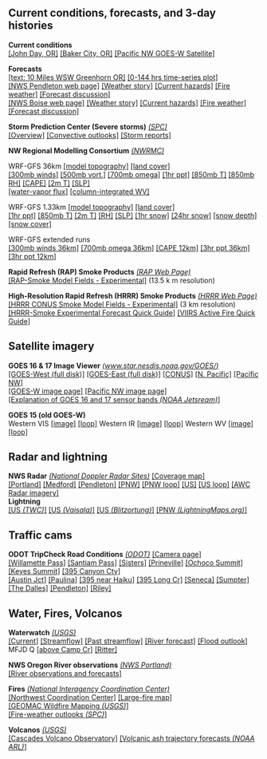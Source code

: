 ## Current conditions, forecasts, and 3-day histories ##

**Current conditions**  
[[John Day, OR]](http://forecast.weather.gov/MapClick.php?lat=44.4159883&lon=-118.95301&site=all&smap=1&searchresult=John%20Day%2C%20OR%2097845%2C%20USA)
[[Baker City, OR]](http://forecast.weather.gov/MapClick.php?CityName=Baker+City&state=OR&site=BOI&textField1=44.775&textField2=-117.833&e=0) 
[[Pacific NW GOES-W Satellite]](https://www.star.nesdis.noaa.gov/GOES/sector_band.php?sat=G17&sector=pnw&band=GEOCOLOR&length=12)  

**Forecasts**  
[[text:  10 Miles WSW Greenhorn OR]](http://forecast.weather.gov/MapClick.php?lat=44.654977979262924&lon=-118.68804931640625&site=pdt&smap=1&marine=0&unit=0&lg=en&TextType=1) 
[[0-144 hrs time-series plot]](html/eugwx/all3_mfjd.html)  
[[NWS Pendleton web page]](http://www.wrh.noaa.gov/pdt/) 
[[Weather story]](http://www.wrh.noaa.gov/FXC/wxstory.php?wfo=pdt) 
[[Current hazards]](https://www.wrh.noaa.gov/map/?wfo=pdt) 
[[Fire weather]](https://www.wrh.noaa.gov/fire2/?wfo=pdt)
[[Forecast discussion]](http://www.wrh.noaa.gov/total_forecast/getprod.php?prod=XXXAFDPDT&wfo=PDT)  
[[NWS Boise web page]](http://www.wrh.noaa.gov/boi/) 
[[Weather story]](http://www.wrh.noaa.gov/FXC/wxstory.php?wfo=boi) 
[[Current hazards]](https://www.wrh.noaa.gov/map/?wfo=boi) 
[[Fire weather]](https://www.wrh.noaa.gov/fire2/?wfo=boi)
[[Forecast discussion]](https://www.wrh.noaa.gov/total_forecast/getprod.php?new&wfo=boi&sid=BOI&pil=AFD)

**Storm Prediction Center (Severe storms)** *[(SPC)](https://www.spc.noaa.gov/)*  
[[Overview]](https://www.spc.noaa.gov/)
[[Convective outlooks]](https://www.spc.noaa.gov/products/outlook/)
[[Storm reports]](https://www.spc.noaa.gov/climo/online/)


**NW Regional Modelling Consortium** *[(NWRMC)](http://www.atmos.washington.edu/mm5rt/)*  <br>

WRF-GFS 36km
[[model topography]](http://www.atmos.washington.edu/mm5rt/domains/may06.36kmterrain.gif)
[[land cover]](http://www.atmos.washington.edu/mm5rt/domains/may06.36kmlanduse.gif)  
[[300mb winds]](http://www.atmos.washington.edu/%7Eovens/loops/wxloop.cgi?mm5d1_300j+//72/3)
[[500mb vort.]](http://www.atmos.washington.edu/%7Eovens/loops/wxloop.cgi?mm5d1_500vor+//72/3)
[[700mb omega]](http://www.atmos.washington.edu/%7Eovens/loops/wxloop.cgi?mm5d1_700w+//72/3)
[[1hr ppt]](http://www.atmos.washington.edu/%7Eovens/loops/wxloop.cgi?mm5d1_pcp1+//72/1)
[[850mb T]](http://www.atmos.washington.edu/%7Eovens/wxloop.cgi?wrfd1_850t+//84/3)
[[850mb RH]](http://www.atmos.washington.edu/%7Eovens/loops/wxloop.cgi?mm5d1_850rh+//72/3)
[[CAPE]](http://www.atmos.washington.edu/%7Eovens/wxloop.cgi?mm5d1_mcape+//84/3)
[[2m T]](http://www.atmos.washington.edu/%7Eovens/loops/wxloop.cgi?mm5d1_tsfc+//72/3)
[[SLP]](http://www.atmos.washington.edu/%7Eovens/loops/wxloop.cgi?mm5d1_slp+//72/3)  
[[water-vapor flux]](https://atmos.washington.edu/~ovens/wxloop.cgi?wrfd1_ivt+//84/3)
[[column-integrated WV]](http://www.atmos.washington.edu/%7Eovens/loops/wxloop.cgi?mm5d1_pcpwv+//84/3)  

WRF-GFS 1.33km
[[model topography]](http://www.atmos.washington.edu/mm5rt/domains/nov16.1.33kmterrain.gif)
[[land cover]](http://www.atmos.washington.edu/mm5rt/domains/nov16.1.33kmlanduse.gif)  
[[1hr ppt]](http://www.atmos.washington.edu/%7Eovens/wxloop.cgi?wrfd4_ti_pcp1+///1)
[[850mb T]](http://www.atmos.washington.edu/%7Eovens/wxloop.cgi?wrfd4_ti_850t+///3)
[[2m T]](http://www.atmos.washington.edu/%7Eovens/wxloop.cgi?wrfd4_ti_tsfc+///3)
[[RH]](https://a.atmos.washington.edu/~ovens/wxloop.cgi?wrfd4_ti_rhsfc+///3)
[[SLP]](http://www.atmos.washington.edu/%7Eovens/wxloop.cgi?wrfd4_ti_slp+///3)
[[1hr snow]](http://www.atmos.washington.edu/%7Eovens/wxloop.cgi?wrfd4_ti_snow1+///1)
[[24hr snow]](http://www.atmos.washington.edu/%7Eovens/wxloop.cgi?wrfd4_ti_snow24+///3)
[[snow depth]](http://www.atmos.washington.edu/%7Eovens/wxloop.cgi?wrfd4_ti_snodep+///3)
[[snow cover]](http://www.atmos.washington.edu/%7Eovens/wxloop.cgi?wrfd4_ti_snocvr+///3)  

WRF-GFS extended runs  
[[300mb winds 36km]](https://a.atmos.washington.edu/~ovens/wxloop.cgi?wrfd1_x_300j+///3)
[[700mb omega 36km]](https://a.atmos.washington.edu/~ovens/wxloop.cgi?wrfd1_x_500w+///3)
[[CAPE 12km]](https://a.atmos.washington.edu/~ovens/wxloop.cgi?wrfd2_x_mcape+///3)
[[3hr ppt 36km]](https://a.atmos.washington.edu/~ovens/wxloop.cgi?wrfd1_x_pcp3+///3)
[[3hr ppt 12km]](https://a.atmos.washington.edu/~ovens/wxloop.cgi?wrfd2_x_pcp3+///3)

**Rapid Refresh (RAP) Smoke Products** *[(RAP Web Page)](https://rapidrefresh.noaa.gov)*  
[[RAP-Smoke Model Fields - Experimental]](https://rapidrefresh.noaa.gov/RAPsmoke/) (13.5 k m resolution) 

**High-Resolution Rapid Refresh (HRRR) Smoke Products** *[(HRRR Web Page)](https://rapidrefresh.noaa.gov/hrrr/)*  
[[HRRR CONUS Smoke Model Fields - Experimental]](https://rapidrefresh.noaa.gov/hrrr/HRRRsmoke/) (3 km resolution)  
[[HRRR-Smoke Experimental Forecast Quick Guide]](https://rapidrefresh.noaa.gov/hrrr/HRRRsmoke/HRRR_Smoke_IMET_Fire_QuickGuide_Aug14.pdf)
[[VIIRS Active Fire Quick Guide]](https://rapidrefresh.noaa.gov/hrrr/HRRRsmoke/VIIRSActiveFireQuickGuide-FinalForm-.pdf)

## Satellite imagery ##

**GOES 16 & 17 Image Viewer** *[(www.star.nesdis.noaa.gov/GOES/)](https://www.star.nesdis.noaa.gov/GOES/index.php)*  
[[GOES-West (full disk)]](https://www.star.nesdis.noaa.gov/GOES/fulldisk_band.php?sat=G17&band=GEOCOLOR&length=127)
[[GOES-East (full disk)]](https://www.star.nesdis.noaa.gov/GOES/fulldisk_band.php?sat=G16&band=GEOCOLOR&length=12)
[[CONUS]](https://www.star.nesdis.noaa.gov/GOES/conus_band.php?sat=G16&band=GEOCOLOR&length=12)
[[N. Pacific]](https://www.star.nesdis.noaa.gov/GOES/sector_band.php?sat=G17&sector=np&band=GEOCOLOR&length=12)
[[Pacific NW]](https://www.star.nesdis.noaa.gov/GOES/sector_band.php?sat=G17&sector=pnw&band=GEOCOLOR&length=12)  
[[GOES-W image page]](https://www.star.nesdis.noaa.gov/GOES/fulldisk.php?sat=G17)
[[Pacific NW image page]](https://www.star.nesdis.noaa.gov/GOES/sector.php?sat=G17&sector=pnw)  
[[Explanation of GOES 16 and 17 sensor bands *(NOAA Jetsream)*]](https://www.weather.gov/jetstream/goes)  

**GOES 15 (old GOES-W)**  
Western VIS [[image]](http://www.goes.noaa.gov/GIFS/WCVS.JPG)
[[loop]](http://www.goes.noaa.gov/GSSLOOPS/wcvs.html)
Western IR [[image]](http://www.goes.noaa.gov/GIFS/WCIR.JPG)
[[loop]](http://www.goes.noaa.gov/GSSLOOPS/wcwv.html)
Western WV [[image]](http://www.goes.noaa.gov/GIFS/WCWV.JPG)
[[loop]](http://www.goes.noaa.gov/GSSLOOPS/wcwv.html)

## Radar and lightning ##

**NWS Radar**  *[(National Doppler Radar Sites)](https://radar.weather.gov/)*
[[Coverage map]](https://www.roc.noaa.gov/WSR88D/Images/WSR-88DCONUSCoverage1000.jpg)  
[[Portland]](http://radar.weather.gov/radar_lite.php?product=N0R&rid=RTX&loop=no)
[[Medford]](http://radar.weather.gov/radar_lite.php?rid=max&product=N0R&loop=no)
[[Pendleton]]([Pendleton])
[[PNW]](http://radar.weather.gov/Conus/pacnorthwest_lite.php)
[[PNW loop]](http://radar.weather.gov/Conus/pacnorthwest_lite_loop.php)
[[US]](https://radar.weather.gov/Conus/index_lite.php)
[[US loop]](https://radar.weather.gov/Conus/index_lite_loop.php)
[[AWC Radar imagery]](https://aviationweather.gov/radar)  
**Lightning**  
[[US *(TWC)*]](http://geog.uoregon.edu/weather/eugwx/usradarlightning.htm)
[[US *(Vaisala)*]](http://thunderstorm.vaisala.com/explorer_files/lts-image.jpg?foo=468)
[[US *(Blitzortung)*]](http://en.blitzortung.org/live_lightning_maps.php?map=30)
[[PNW *(LightningMaps.org)*]](http://www.lightningmaps.org/?lang=en#m=oss;t=3;s=0;o=0;b=;ts=0;y=44.5983;x=-119.9542;z=7;d=2;dl=2;dc=0;)

## Traffic cams ##

**ODOT TripCheck Road Conditions** *[(ODOT)](https://www.tripcheck.com/Pages/Road-Conditions?curRegion=0&mainNav=RoadConditions)*
[[Camera page]](https://www.tripcheck.com/Pages/Road-Conditions?curRegion=0&mainNav=RoadConditions)   
[[Willamette Pass]](https://tripcheck.com/RoadCams/cams/Willamette%20Pass_pid3351.JPG?rand=1553714209804)
[[Santiam Pass]](https://tripcheck.com/RoadCams/cams/Santiam%20Pass_pid2728.JPG?rand=1553714236397)
[[Sisters]](https://tripcheck.com/RoadCams/cams/Sisters_pid653.jpg) 
[[Prineville]](https://tripcheck.com/RoadCams/cams/3rd%20St%20at%20Harwood_pid3527.JPG)
[[Ochoco Summit]](https://tripcheck.com/RoadCams/cams/US26%20at%20Ochoco%20Summit_pid2588.JPG)
[[Keyes Summit]](https://tripcheck.com/RoadCams/cams/US26%20at%20Keyes%20Summit_pid2550.JPG)
[[395 Canyon Cty]](https://tripcheck.com/RoadCams/cams/US395C%20at%20Canyon%20City_pid3515.JPG)  
[[Austin Jct]](https://tripcheck.com/RoadCams/cams/AustinJunction_pid1522.jpg?rand=1533491256378)
[[Paulina]](http://www.tripcheck.com/RoadCams/cams/Paulina_pid1362.jpg?0.7055475)
[[395 near Haiku]](https://tripcheck.com/RoadCams/cams/US395%20at%20Battle%20Mountain_pid3536.JPG)
[[395 Long Cr]](https://tripcheck.com/RoadCams/cams/US395B%20at%20Long%20Creek_pid3495.JPG)
[[Seneca]](https://tripcheck.com/RoadCams/cams/US395C%20at%20Seneca_pid3491.JPG)
[[Sumpter]](https://tripcheck.com/RoadCams/cams/ORE7%20at%20Sumpter_pid3499.JPG)
[[The Dalles]](http://www.tripcheck.com/roadcams/cams/TheDalles_pid655.jpg)
[[Pendleton]](http://www.tripcheck.com/RoadCams/cams/LorenzenRoad_pid635.jpg)
[[Riley]](https://tripcheck.com/RoadCams/cams/US20%20at%20US395%20Riley_pid2569.JPG)

## Water, Fires, Volcanos ##

**Waterwatch** *[(USGS)](https://waterwatch.usgs.gov)*  
[[Current]](https://waterwatch.usgs.gov)
[[Streamflow]](https://waterwatch.usgs.gov/?id=ww_current)
[[Past streamflow]](https://waterwatch.usgs.gov/index.php?id=ww_past)
[[River forecast]](http://www.nwrfc.noaa.gov/rfc/)
[[Flood outlook]](https://www.wpc.ncep.noaa.gov/nationalfloodoutlook/)  
MFJD Q [[above Camp Cr]](http://waterdata.usgs.gov/or/nwis/uv?site_no=14043840)
[[Ritter]](http://waterdata.usgs.gov/or/nwis/uv?site_no=14044000)

**NWS Oregon River observations**
*[(NWS Portland)](http://newweb.wrh.noaa.gov/pqr/)*   
[[River observations and forecasts]](https://water.weather.gov/ahps2/index.php?wfo=pqr)

**Fires**  *[(National Interagency Coordination Center)](https://www.nifc.gov/nicc/index.htm)*   
[[Northwest Coordination Center]](http://gacc.nifc.gov/nwcc/)
[[Large-fire map]](http://gacc.nifc.gov/nwcc/)  
[[GEOMAC Wildfire Mapping *(USGS)*]](https://www.geomac.gov/viewer/viewer.shtml)  
[[Fire-weather outlooks *(SPC)*]](https://www.spc.noaa.gov/products/fire_wx/overview.html)

**Volcanos** *[(USGS)](https://volcanoes.usgs.gov/index.html)*    
[[Cascades Volcano Observatory]](https://volcanoes.usgs.gov/observatories/cvo/)
[[Volcanic ash trajectory forecasts *(NOAA ARL)*]](https://www.ready.noaa.gov/ready2-bin/ashcurrent.pl)






